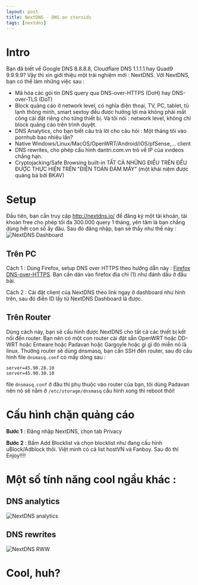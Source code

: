 ```yaml
---
layout: post
title: NextDNS - DNS on steroids
tags: [nextdns]
---
```


# Intro
Bạn đã biết về Google DNS 8.8.8.8, Cloudflare DNS 1.1.1.1 hay Quad9 9.9.9.9? Vậy thì xin giới thiệu một trải nghiệm mới : NextDNS. Với NextDNS, bạn có thể làm những việc sau : 
 - Mã hóa các gói tin DNS query qua DNS-over-HTTPS (DoH) hay DNS-over-TLS (DoT)
 - Block quảng cáo ở network level, có nghĩa điện thoại, TV, PC, tablet, tủ lạnh thông minh, smart sextoy đều được hưởng lợi mà không phải mất công cài đặt riêng cho từng thiết bị. Và tôi nói : network level, không chỉ block quảng cáo trên trình duyệt.
 - DNS Analytics, cho bạn biết câu trả lời cho câu hỏi : Một tháng tôi vào pornhub bao nhiêu lần?
 - Native Windows/Linux/MacOS/OpenWRT/Android/iOS/pfSense,... client
 - DNS rewrites, cho phép cấu hình dantri.com.vn trỏ về IP của xvideos chẳng hạn.
 - Cryptojacking/Safe Browsing built-in
 TẤT CẢ NHỮNG ĐIỀU TRÊN ĐỀU ĐƯỢC THỰC HIỆN TRÊN "ĐIỆN TOÁN ĐÁM MÂY" (một khái niệm được quảng bá bởi BKAV)

# Setup
Đầu tiên, bạn cần truy cập http://nextdns.io/ để đăng ký một tài khoản, tài khoản free cho phép tối đa 300.000 query 1 tháng, yên tâm là bạn chẳng dùng hết con số ấy đâu.
Sau đó đăng nhập, bạn sẽ thấy như thế này : 
![NextDNS Dashboard](http://thitgaluoc.com/public/img/nextdns-dashboard.png)
## Trên PC
Cách 1 : Dùng Firefox, setup DNS over HTTPS theo hướng dẫn này : [Firefox DNS-over-HTTPS](https://support.mozilla.org/en-US/kb/firefox-dns-over-https#w_manually-enabling-and-disabling-dns-over-https). Bạn cần dán vào firefox địa chỉ (1) như đánh dấu ở đầu bài.

Cách 2 : Cài đặt client của NextDNS theo link ngay ở dashboard như hình trên, sau đó điền ID lấy từ NextDNS Dashboard là được.

## Trên Router
Dùng cách này, bạn sẽ cấu hình được NextDNS cho tất cả các thiết bị kết nối đến router. Bạn nên có một con router cài đặt sẵn OpenWRT hoặc DD-WRT hoặc Entware hoặc Padavan hoặc Gargoyle hoặc gì gì đó miễn nó là linux.
Thường router sẽ dùng dnsmasq, bạn cần SSH đến router, sau đó cấu hình file `dnsmasq.conf` có mấy dòng sau : 
```
server=45.90.28.10
server=45.90.30.10
```
file `dnsmasq.conf` ở đâu thì phụ thuộc vào router của bạn, tôi dùng Padavan nên nó sẽ nằm ở `/etc/storage/dnsmasq`
cấu hình xong thì reboot thôi!


# Cấu hình chặn quảng cáo
**Bước 1** : Đăng nhập NextDNS, chọn tab Privacy

**Bước 2** : Bấm Add Blocklist và chọn blocklist như đang cấu hình uBlock/Adblock thôi. Việt mình có cả list hostVN và Fanboy.
Sau đó thì Enjoy!!!!


# Một số tính năng cool ngầu khác : 
## DNS analytics
![NextDNS analytics](http://thitgaluoc.com/public/img/nextdns-analytics.png)
## DNS rewrites
![NextDNS RWW](http://thitgaluoc.com/public/img/nextdns-rewrites.png)

# Cool, huh?
